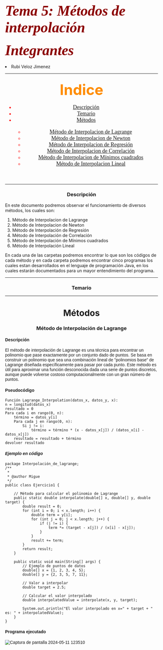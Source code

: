 <h1> <font color = "darkred" size="+5" font face = "cooper black"> <b> <i> Tema 5: Métodos de interpolación </i> </b> </font> </h1>

<h4> <font color = "darkred" size="+5" font face = "cooper black"> <b> <i>Integrantes </i> </b> </font> </h4>

<li>Rubi Veloz Jimenez</li>

--------------------------------------------------------------------------------------------------------------------------------------

<h3 align = "center"> <font color = "darkorange" size = "+6"  font face = "bauhaus 93">  Indice </font> </h3>

<header> <font color = "red" size="+1" font face = "aharoni">
    <nav class = "navegacion">
      <ul class = "Indice">
        <li> <a href = "#Descripción"> Descripción </a> <br> </li>
        <li> <a href = "#Temario"> Temario </a> <br> </li>
        <li> <a href = "#Métodos"> Métodos </a> <br> </li>
          <ul class = "subindice">
              <li> <a href="# Método de Interpolacion de Lagrange "> Método de Interpolacion de Lagrange </a> <br> </li>
              <li> <a href="# Método de Interpolacion de Newton "> Método de Interpolacion de Newton </a> <br> </li>
              <li> <a href="# Método de Interpolacion de Regresión"> Método de Interpolacion de Regresión </a> <br> </li> 
              <li> <a href="# Método de Interpolacion de Correlación "> Método de Interpolacion de Correlación </a> <br> </li> 
            <li> <a href="# Método de Interpolacion de Mínimos cuadrados "> Método de Interpolacion de Mínimos cuadrados </a> <br> </li> 
            <li> <a href="# Método de Interpolacion Lineal "> Método de Interpolacion Lineal </a> <br> </li> 
          </ul>
      </ul>
    </nav>
</font> </header>

--------------------------------------------------------------------------------------------------------------------------------------


<h3 align = "center"> <font  font face = "bauhaus 93">  <a name="Descripción"> Descripción</a> </font> </h3>

En este documento podremos observar el funcionamiento de diversos métodos, los cuales son:

  1. Método de Interpolacion de Lagrange
  2. Método de Interpolacion de Newton
  3. Método de Interpolación de Regresión
  4. Método de Interpolación de Correlación
  5. Método de Interpolación de Mínimos cuadrados
  6. Método de Interpolación Lineal

En cada una de las carpetas podremos encontrar lo que son los códigos de cada método y en cada carpeta podremos encontrar cinco programas los cuales estan desarrollados en el lenguaje de programación Java, en los cuales estarán documentados para un mayor entendimiento del programa.

--------------------------------------------------------------------------------------------------------------------------------------

<h3 align = "center"> <font  font face = "bauhaus 93">  <a name="Temario"> Temario</a> </font> </h3>

--------------------------------------------------------------------------------------------------------------------------------------

<h1 align = "center"> <font  font face = "bauhaus 93"> <a name="Métodos"> Métodos</a> </font> </h1>


<h3 align = "center"> <font  font face = "bauhaus 93"> <a name=" Método de Interpolacion de Lagrange ">  Método de Interpolación de Lagrange </a> </font> </h3>

<h4> <font font face = "arial"> Descripción </h4>

El método de interpolación de Lagrange es una técnica para encontrar un polinomio que pase exactamente por un conjunto dado de puntos. Se basa en construir un polinomio que sea una combinación lineal de "polinomios base" de Lagrange diseñada específicamente para pasar por cada punto. Este método es útil para aproximar una función desconocida dada una serie de puntos discretos, aunque puede volverse costoso computacionalmente con un gran número de puntos.

<h4> <font font face = "arial">Pseudocódigo </h4>

    Función Lagrange_Interpolation(datos_x, datos_y, x):
    n = longitud(datos_x)
    resultado = 0
    Para cada i en rango(0, n):
        término = datos_y[i]
        Para cada j en rango(0, n):
            Si j != i:
                término = término * (x - datos_x[j]) / (datos_x[i] - datos_x[j])
        resultado = resultado + término
    devolver resultado

<h4> <font font face = "arial"> <b> <i> Ejemplo en código </i> </b> </h4>

    package Interpolación_de_lagrange;
    /**
     *
     * @author Migue
     */
    public class Ejercicio1 {
    
        // Método para calcular el polinomio de Lagrange
        public static double interpolate(double[] x, double[] y, double target) {
            double result = 0;
            for (int i = 0; i < x.length; i++) {
                double term = y[i];
                for (int j = 0; j < x.length; j++) {
                    if (j != i) {
                        term *= (target - x[j]) / (x[i] - x[j]);
                    }
                }
                result += term;
            }
            return result;
        }
    
        public static void main(String[] args) {
            // Ejemplo de puntos de datos
            double[] x = {1, 2, 3, 4, 5};
            double[] y = {2, 3, 5, 7, 11};
    
            // Valor a interpolar
            double target = 2.5;
    
            // Calcular el valor interpolado
            double interpolatedValue = interpolate(x, y, target);
    
            System.out.println("El valor interpolado en x=" + target + " es: " + interpolatedValue);
        }
    }

<h4> <font font face = "arial"> Programa ejecutado </h4>

![Captura de pantalla 2024-05-11 123510](https://github.com/MiguelAngelFlores3/Metodos_T5/assets/167603831/601488b7-3bd5-439c-a7eb-0863605903bf)
